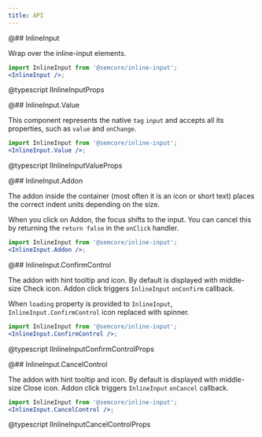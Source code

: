 ```yaml
---
title: API
---
```


@## InlineInput

Wrap over the inline-input elements.

```jsx
import InlineInput from '@semcore/inline-input';
<InlineInput />;
```

@typescript IInlineInputProps

@## InlineInput.Value

This component represents the native `tag` `input` and accepts all its properties, such as `value` and `onChange`.

```jsx
import InlineInput from '@semcore/inline-input';
<InlineInput.Value />;
```

@typescript IInlineInputValueProps

@## InlineInput.Addon

The addon inside the container (most often it is an icon or short text) places the correct indent units depending on the size.

When you click on Addon, the focus shifts to the input. You can cancel this by returning the `return false` in the `onClick` handler.

```jsx
import InlineInput from '@semcore/inline-input';
<InlineInput.Addon />;
```

@## InlineInput.ConfirmControl

The addon with hint tooltip and icon. By default is displayed with middle-size Check icon. Addon click triggers `InlineInput` `onConfirm` callback.

When `loading` property is provided to `InlineInput`, `InlineInput.ConfirmControl` icon replaced with spinner.

```jsx
import InlineInput from '@semcore/inline-input';
<InlineInput.ConfirmControl />;
```

@typescript IInlineInputConfirmControlProps

@## InlineInput.CancelControl

The addon with hint tooltip and icon. By default is displayed with middle-size Close icon. Addon click triggers `InlineInput` `onCancel` callback.

```jsx
import InlineInput from '@semcore/inline-input';
<InlineInput.CancelControl />;
```

@typescript IInlineInputCancelControlProps
